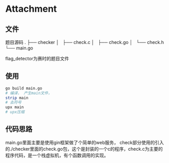 # Attachment

## 文件
题目源码
.
├── checker
│   ├── check.c
│   ├── check.go
│   └── check.h
└── main.go

flag_detector为赛时的题目文件


## 使用

```bash
go build main.go 
# 编译， 产生main文件，
strip main 
# 去符号
upx main 
# upx压缩
```

## 代码思路

main.go里面主要是使用gin框架做了个简单的web服务，
check部分使用的引入的./checker里面的check.go包，这个是封装的一个c的程序，check.c为主要的程序代码，是一个栈虚拟机，有个函数调用的实现。